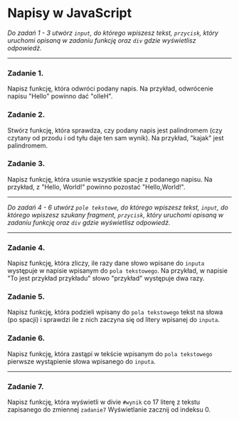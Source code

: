 # Napisy w JavaScript
 *Do zadań 1 - 3 utwórz `input`, do którego wpiszesz tekst, `przycisk`, który uruchomi opisaną w zadaniu funkcję oraz `div` gdzie wyświetlisz odpowiedź.*
<hr>

### Zadanie 1. 
Napisz funkcję, która odwróci podany napis. Na przykład, odwrócenie napisu "Hello" powinno dać "olleH".

### Zadanie 2. 
Stwórz funkcję, która sprawdza, czy podany napis jest palindromem (czy czytany od przodu i od tyłu daje ten sam wynik). Na przykład, "kajak" jest palindromem. 

### Zadanie 3.
 Napisz funkcję, która usunie wszystkie spacje z podanego napisu. Na przykład, z "Hello, World!" powinno pozostać "Hello,World!".
<hr>

*Do zadań 4 - 6 utwórz `pole tekstowe`, do którego wpiszesz tekst, `input`, do którego wpiszesz szukany fragment, `przycisk`, który uruchomi opisaną w zadaniu funkcję oraz `div` gdzie wyświetlisz odpowiedź.*    
<hr>

### Zadanie 4.  
Napisz funkcję, która zliczy, ile razy dane słowo wpisane do `inputa` występuje w napisie wpisanym do `pola tekstowego`. Na przykład, w napisie "To jest przykład przykładu" słowo "przykład" występuje dwa razy.

### Zadanie 5.  
Napisz funkcję, która podzieli wpisany do `pola tekstowego` tekst na słowa (po spacji) i sprawdzi ile z nich zaczyna się od litery wpisanej do `inputa`.


### Zadanie 6.  
Napisz funkcję, która zastąpi w tekście wpisanym do `pola tekstowego` pierwsze wystąpienie słowa wpisanego do `inputa`.
<hr>

### Zadanie 7.
Napisz funkcję, która wyświetli w divie `#wynik` co 17 literę z tekstu zapisanego do zmiennej `zadanie7` Wyświetlanie zacznij od indeksu 0. 